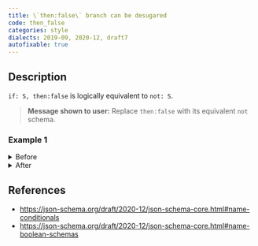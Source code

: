 ```yaml
---
title: \`then:false\` branch can be desugared
code: then_false
categories: style
dialects: 2019-09, 2020-12, draft7
autofixable: true
---
```


## Description
`if: S, then:false` is logically equivalent to `not: S`.

> **Message shown to user:**
> Replace `then:false` with its equivalent `not` schema.

### Example 1
<details><summary>Before</summary>

```json
{
  "if": {
    "properties": {
      "flag": {
        "const": true
      }
    }
  },
  "then": false
}
```
</details>

<details><summary>After</summary>

```json
{
  "not": {
    "properties": {
      "flag": {
        "const": true
      }
    }
  }
}
```
</details>

## References
* <https://json-schema.org/draft/2020-12/json-schema-core.html#name-conditionals>
* <https://json-schema.org/draft/2020-12/json-schema-core.html#name-boolean-schemas>
